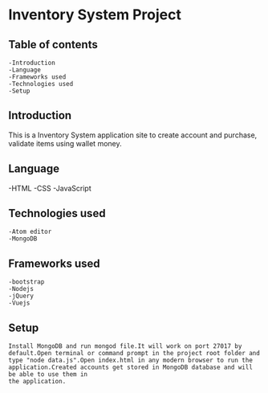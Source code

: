 # Inventory System Project

## Table of contents
    -Introduction
    -Language
    -Frameworks used
    -Technologies used
    -Setup

## Introduction
   This is a Inventory System application site to create account and purchase, validate items using wallet money.

## Language
  -HTML
  -CSS
  -JavaScript

## Technologies used
    -Atom editor
    -MongoDB

## Frameworks used
    -bootstrap
    -Nodejs
    -jQuery
    -Vuejs

## Setup
    Install MongoDB and run mongod file.It will work on port 27017 by default.Open terminal or command prompt in the project root folder and type "node data.js".Open index.html in any modern browser to run the application.Created accounts get stored in MongoDB database and will be able to use them in
    the application.
